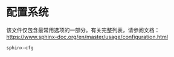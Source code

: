 # 配置系统

该文件仅包含最常用选项的一部分。有关完整列表，请参阅文档：
https://www.sphinx-doc.org/en/master/usage/configuration.html

```{toctree}
sphinx-cfg
```
